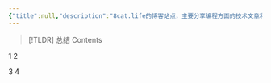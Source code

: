 ```yaml
---
{"title":null,"description":"8cat.life的博客站点，主要分享编程方面的技术文章和随笔，当然还有猫","dg-publish":true,"dg-path":null,"pin":null,"date":"2024-11-16 12:43:59","updated":"2024-11-16 12:44:00","banner":"[[20241029-hua.png]]"}
---
```



> [!TLDR] 总结
> Contents

1
2

3
4
